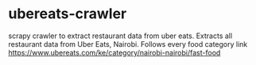 # ubereats-crawler
scrapy crawler to extract restaurant data from uber eats. 
Extracts all restaurant data from Uber Eats, Nairobi. Follows every food category link
https://www.ubereats.com/ke/category/nairobi-nairobi/fast-food

